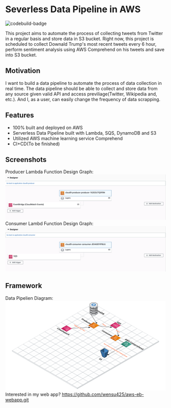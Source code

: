 # Severless Data Pipeline in AWS
![codebuild-badge](https://codebuild.us-east-1.amazonaws.com/badges?uuid=eyJlbmNyeXB0ZWREYXRhIjoiYkJVbFdhMUhtRFRTY3J4L3FodkRJQzVHSEU0V1JMUW1oRDVTa3RXSStjOTI5WXdkRFdnbWJMNzUzMVQrZWV0UDcrU3BiSFd6OGF3dWRUT2VUcWtaU2FrPSIsIml2UGFyYW1ldGVyU3BlYyI6Ik56WFZnQ1NLbEluMHVpMnoiLCJtYXRlcmlhbFNldFNlcmlhbCI6MX0%3D&branch=main)

This project aims to automate the process of collecting tweets from Twitter in a regular basis and store data in S3 bucket. Right now, this project is scheduled to collect Downald Trump's most recent tweets every 6 hour, perform sentiment analysis using AWS Comprehend on his tweets and save into S3 bucket.

## Motivation
I want to build a data pipeline to automate the process of data collection in real time. The data pipeline should be able to collect and store data from any source given valid API and access previliage(Twitter, Wikipedia and, etc.). And I, as a user, can easily change the frequency of data scrapping.

## Features
- 100% built and deployed on AWS
- Serverless Data Pipeline built with Lambda, SQS, DynamoDB and S3
- Utilized AWS machine learning service Comprehend
- CI+CD(To be finished)

## Screenshots
Producer Lambda Function Design Graph:
![producer](./resources/producer.png)
Consumer Lambd Function Design Graph: 
![consumer](./resources/consumer.png)
## Framework
Data Pipelien Diagram:
![diagram](./resources/data-pipeline.png)
Interested in my web app? https://github.com/wensu425/aws-eb-webapp.git
